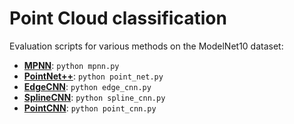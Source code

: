 # Point Cloud classification

Evaluation scripts for various methods on the ModelNet10 dataset:

* **[MPNN](https://github.com/pyg-team/pytorch_geometric/blob/master/benchmark/points/mpnn.py)**: `python mpnn.py`
* **[PointNet++](https://github.com/pyg-team/pytorch_geometric/blob/master/benchmark/points/point_net.py)**: `python point_net.py`
* **[EdgeCNN](https://github.com/pyg-team/pytorch_geometric/blob/master/benchmark/points/edge_cnn.py)**: `python edge_cnn.py`
* **[SplineCNN](https://github.com/pyg-team/pytorch_geometric/blob/master/benchmark/points/spline_cnn.py)**: `python spline_cnn.py`
* **[PointCNN](https://github.com/pyg-team/pytorch_geometric/blob/master/benchmark/points/point_cnn.py)**: `python point_cnn.py`
